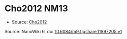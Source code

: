 <a name="material" />

# Cho2012 NM13
<script type="application/ld+json">
  {
    "@context": "https://schema.org/",
    "@type": "ChemicalSubstance",
    "@id": "https://egonw.github.io/nanowiki/nanowiki200.html#material",
    "http://purl.org/dc/terms/conformsTo":
      {
        "@type": "CreativeWork",
        "@id": "https://bioschemas.org/profiles/ChemicalSubstance/0.4-RELEASE/"
      },
    "identfier": "200",
    "name": "Cho2012 NM13",
    "url": "https://egonw.github.io/nanowiki/nanowiki200.html#material",
    "sameAs": "http://127.0.0.1/mediawiki/index.php/Special:URIResolver/Cho2012_NM13"
  }
</script>


* Source: [Cho2012](articleCho2012.md)


Source: NanoWiki 6, doi:[10.6084/m9.figshare.11897205.v1](https://doi.org/10.6084/m9.figshare.11897205.v1)
